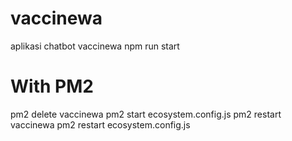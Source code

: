 # vaccinewa

aplikasi chatbot vaccinewa
npm run start
# With PM2
pm2 delete vaccinewa
pm2 start ecosystem.config.js
pm2 restart vaccinewa
pm2 restart ecosystem.config.js